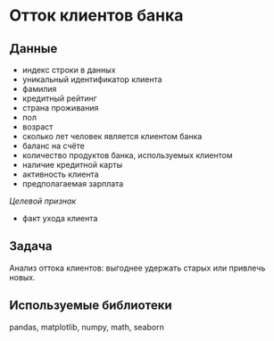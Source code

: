 

# Отток клиентов банка

## Данные 
- индекс строки в данных
- уникальный идентификатор клиента
- фамилия
- кредитный рейтинг
- страна проживания
- пол
- возраст
- сколько лет человек является клиентом банка
- баланс на счёте
- количество продуктов банка, используемых клиентом
- наличие кредитной карты
- активность клиента
- предполагаемая зарплата

*Целевой признак*
- факт ухода клиента

## Задача
Анализ оттока клиентов: выгоднее удержать старых или привлечь новых.

## Используемые библиотеки
pandas, matplotlib, numpy, math, seaborn
